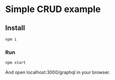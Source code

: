 # Simple CRUD example

## Install

```sh
npm i
```

### Run

```sh
npm start
```

And open localhost:3000/graphql in your browser. 
